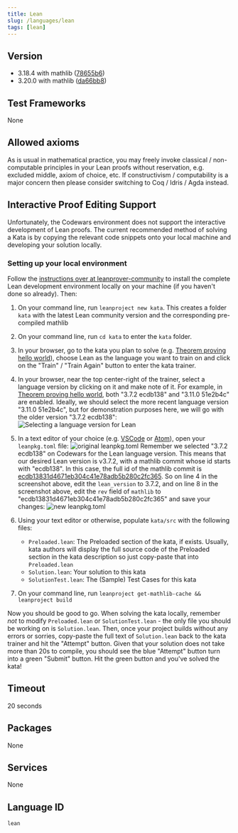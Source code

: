 ```yaml
---
title: Lean
slug: /languages/lean
tags: [lean]
---
```



## Version

- 3.18.4 with mathlib ([78655b6](https://github.com/leanprover-community/mathlib/tree/78655b6eef558ccb36772934ed98ed83d9a56802))
- 3.20.0 with mathlib ([da66bb8](https://github.com/leanprover-community/mathlib/tree/da66bb81bf0466335bae82077f0c335dfe53aeb3))

## Test Frameworks

None

## Allowed axioms

As is usual in mathematical practice, you may freely invoke classical / non-computable principles in your Lean proofs without reservation, e.g. excluded middle, axiom of choice, etc. If constructivism / computability is a major concern then please consider switching to Coq / Idris / Agda instead.

## Interactive Proof Editing Support

Unfortunately, the Codewars environment does not support the interactive development of Lean proofs. The current recommended method of solving a Kata is by copying the relevant code snippets onto your local machine and developing your solution locally.

### Setting up your local environment

Follow the [instructions over at leanprover-community](https://leanprover-community.github.io/get_started.html) to install the complete Lean development environment locally on your machine (if you haven't done so already). Then:

1. On your command line, run `leanproject new kata`. This creates a folder `kata` with the latest Lean community version and the corresponding pre-compiled mathlib
1. On your command line, run `cd kata` to enter the `kata` folder.
1. In your browser, go to the kata you plan to solve (e.g. [Theorem proving hello world](https://www.codewars.com/kata/5c879811bc562909bf65c8e6/)), choose Lean as the language you want to train on and click on the "Train" / "Train Again" button to enter the kata trainer.
1. In your browser, near the top center-right of the trainer, select a language version by clicking on it and make note of it. For example, in [Theorem proving hello world](https://www.codewars.com/kata/5c879811bc562909bf65c8e6/), both "3.7.2 ecdb138" and "3.11.0 51e2b4c" are enabled. Ideally, we should select the more recent language version "3.11.0 51e2b4c", but for demonstration purposes here, we will go with the older version "3.7.2 ecdb138": ![Selecting a language version for Lean](https://i.imgur.com/eHw51GA.png)
1. In a text editor of your choice (e.g. [VSCode](https://code.visualstudio.com) or [Atom](https://atom.io)), open your `leanpkg.toml` file: ![original `leanpkg.toml`](https://i.imgur.com/ZFYWKKF.png) Remember we selected "3.7.2 ecdb138" on Codewars for the Lean language version. This means that our desired Lean version is v3.7.2, with a mathlib commit whose id starts with "ecdb138". In this case, the full id of the mathlib commit is [ecdb13831d4671eb304c41e78adb5b280c2fc365](https://github.com/leanprover-community/mathlib/tree/ecdb13831d4671eb304c41e78adb5b280c2fc365). So on line 4 in the screenshot above, edit the `lean_version` to 3.7.2, and on line 8 in the screenshot above, edit the `rev` field of `mathlib` to "ecdb13831d4671eb304c41e78adb5b280c2fc365" and save your changes: ![new `leanpkg.toml`](https://i.imgur.com/hMMx5Ft.png)
1. Using your text editor or otherwise, populate `kata/src` with the following files:

   - `Preloaded.lean`: The Preloaded section of the kata, if exists. Usually, kata authors will display the full source code of the Preloaded section in the kata description so just copy-paste that into `Preloaded.lean`
   - `Solution.lean`: Your solution to this kata
   - `SolutionTest.lean`: The (Sample) Test Cases for this kata
1. On your command line, run `leanproject get-mathlib-cache && leanproject build`

Now you should be good to go. When solving the kata locally, remember _not_ to modify `Preloaded.lean` or `SolutionTest.lean` - the only file you should be working on is `Solution.lean`. Then, once your project builds without any errors or sorries, copy-paste the full text of `Solution.lean` back to the kata trainer and hit the "Attempt" button. Given that your solution does not take more than 20s to compile, you should see the blue "Attempt" button turn into a green "Submit" button. Hit the green button and you've solved the kata!

## Timeout

20 seconds

## Packages

None

## Services

None

## Language ID

`lean`

